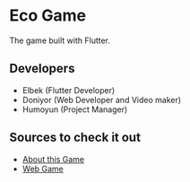 # Eco Game

The game built with Flutter.

## Developers

- Elbek (Flutter Developer)
- Doniyor (Web Developer and Video maker)
- Humoyun (Project Manager)


## Sources to check it out

- [About this Game](https://ecogame.uz)
- [Web Game](https://ecogame.vercel.app)
